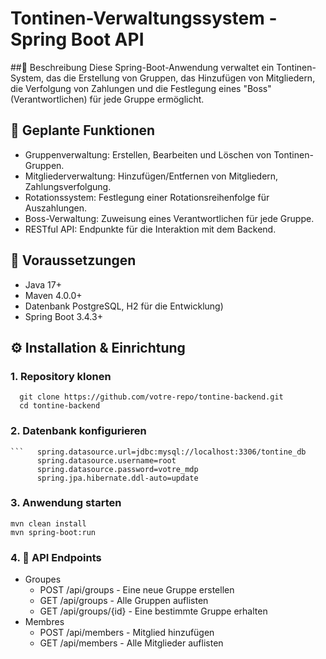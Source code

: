 # Tontinen-Verwaltungssystem - Spring Boot API

##📌 Beschreibung
Diese Spring-Boot-Anwendung verwaltet ein Tontinen-System, das die Erstellung von Gruppen, das Hinzufügen von Mitgliedern, die Verfolgung von Zahlungen und die Festlegung eines "Boss" (Verantwortlichen) für jede Gruppe ermöglicht.

## 🚀 Geplante Funktionen

  - Gruppenverwaltung: Erstellen, Bearbeiten und Löschen von Tontinen-Gruppen.
  - Mitgliederverwaltung: Hinzufügen/Entfernen von Mitgliedern, Zahlungsverfolgung.
  - Rotationssystem: Festlegung einer Rotationsreihenfolge für Auszahlungen.
  - Boss-Verwaltung: Zuweisung eines Verantwortlichen für jede Gruppe.
  - RESTful API: Endpunkte für die Interaktion mit dem Backend.

## 🔧 Voraussetzungen
- Java 17+
- Maven 4.0.0+
- Datenbank PostgreSQL, H2 für die Entwicklung)
- Spring Boot 3.4.3+

## ⚙️ Installation & Einrichtung
### 1. Repository klonen
      git clone https://github.com/votre-repo/tontine-backend.git
      cd tontine-backend

### 2.  Datenbank konfigurieren
    ```   spring.datasource.url=jdbc:mysql://localhost:3306/tontine_db
          spring.datasource.username=root
          spring.datasource.password=votre_mdp
          spring.jpa.hibernate.ddl-auto=update
### 3.  Anwendung starten
    mvn clean install
    mvn spring-boot:run
### 4. 📡 API Endpoints

- Groupes
    - POST /api/groups - Eine neue Gruppe erstellen
    - GET /api/groups - Alle Gruppen auflisten
    - GET /api/groups/{id} - Eine bestimmte Gruppe erhalten
- Membres
    - POST /api/members - Mitglied hinzufügen
    - GET /api/members - Alle Mitglieder auflisten






